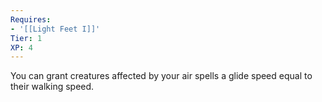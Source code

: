 ```yaml
---
Requires:
- '[[Light Feet I]]'
Tier: 1
XP: 4
---
```


You can grant creatures affected by your air spells a glide speed equal to their walking speed.